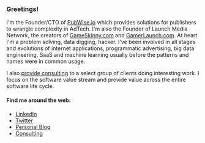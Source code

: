 ### Greetings!

I'm the Founder/CTO of <a href="https://pubwise.io">PubWise.io</a> which provides solutions for publishers to wrangle complexity in AdTech. I'm also the Founder of Launch Media Network, the creators of <a href="https://www.GameSkinny.com">GameSkinny.com</a> and <a href="https://www.gamerlaunch.com">GamerLaunch.com</a>. At heart I'm a problem solving, data digging, hacker. I've been involved in all stages and evolutions of internet applications, programmatic advertising, big data engineering, SaaS and machine learning usually before the patterns and names were in common usage.

I also <a href="https://www.gambasta.com/">provide consulting</a> to a select group of clients doing interesting work. I focus on the software value stream and provide value across the entire software life cycle.

#### Find me around the web:
- <a href="https://www.linkedin.com/in/stephenjohnston2/">LinkedIn</a>
- <a href="https://www.twitter.com/glstephen">Twitter</a>
- <a href="https://www.gainsay.com/">Personal Blog</a>
- <a href="https://www.gambasta.com/">Consulting</a>
